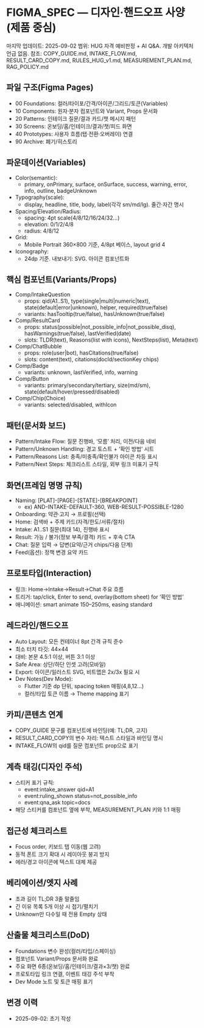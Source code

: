 # FIGMA_SPEC — 디자인·핸드오프 사양(제품 중심)

마지막 업데이트: 2025-09-02
범위: HUG 자격 예비판정 + AI Q&A. 개발 아키텍처 언급 없음.
참조: COPY_GUIDE.md, INTAKE_FLOW.md, RESULT_CARD_COPY.md, RULES_HUG_v1.md, MEASUREMENT_PLAN.md, RAG_POLICY.md

## 파일 구조(Figma Pages)
- 00 Foundations: 컬러/타이포/간격/아이콘/그리드/토큰(Variables)
- 10 Components: 원자·분자 컴포넌트와 Variant, Props 문서화
- 20 Patterns: 인테이크 질문/결과 카드/챗 메시지 패턴
- 30 Screens: 온보딩/홈/인테이크/결과/챗/피드 화면
- 40 Prototypes: 사용자 흐름(탭·전환·오버레이) 연결
- 90 Archive: 폐기/히스토리

## 파운데이션(Variables)
- Color(semantic):
  - primary, onPrimary, surface, onSurface, success, warning, error, info, outline, badgeUnknown
- Typography(scale):
  - display, headline, title, body, label(각각 sm/md/lg). 줄간·자간 명시
- Spacing/Elevation/Radius:
  - spacing: 4pt scale(4/8/12/16/24/32…)
  - elevation: 0/1/2/4/8
  - radius: 4/8/12
- Grid:
  - Mobile Portrait 360×800 기준, 4/8pt 베이스, layout grid 4
- Iconography:
  - 24dp 기준. 내보내기: SVG. 아이콘 컴포넌트화

## 핵심 컴포넌트(Variants/Props)
- Comp/IntakeQuestion
  - props: qid(A1..S1), type(single|multi|numeric|text), state(default|error|unknown), helper, required(true/false)
  - variants: hasTooltip(true/false), hasUnknown(true/false)
- Comp/ResultCard
  - props: status(possible|not_possible_info|not_possible_disq), hasWarnings(true/false), lastVerified(date)
  - slots: TLDR(text), Reasons(list with icons), NextSteps(list), Meta(text)
- Comp/ChatBubble
  - props: role(user|bot), hasCitations(true/false)
  - slots: content(text), citations(docId/sectionKey chips)
- Comp/Badge
  - variants: unknown, lastVerified, info, warning
- Comp/Button
  - variants: primary/secondary/tertiary, size(md/sm), state(default/hover/pressed/disabled)
- Comp/Chip(Choice)
  - variants: selected/disabled, withIcon

## 패턴(문서화 보드)
- Pattern/Intake Flow: 질문 진행바, ‘모름’ 처리, 이전/다음 네비
- Pattern/Unknown Handling: 경고 토스트 + ‘확인 방법’ 시트
- Pattern/Reasons List: 충족/미충족/확인불가 아이콘 차등 표시
- Pattern/Next Steps: 체크리스트 스타일, 외부 링크 미표기 규칙

## 화면(프레임 명명 규칙)
- Naming: [PLAT]-[PAGE]-[STATE]-[BREAKPOINT]
  - ex) AND-INTAKE-DEFAULT-360, WEB-RESULT-POSSIBLE-1280
- Onboarding: 약관·고지 → 프로필(선택)
- Home: 검색바 + 주제 카드(자격/한도/서류/절차)
- Intake: A1..S1 질문(최대 14), 진행바 표시
- Result: 가능 / 불가(정보 부족/결격) 카드 + 후속 CTA
- Chat: 질문 입력 → 답변(요약/근거 chips/다음 단계)
- Feed(옵션): 정책 변경 요약 카드

## 프로토타입(Interaction)
- 링크: Home→Intake→Result→Chat 주요 흐름
- 트리거: tap/click, Enter to send, overlay(bottom sheet) for ‘확인 방법’
- 애니메이션: smart animate 150–250ms, easing standard

## 레드라인/핸드오프
- Auto Layout: 모든 컨테이너 8pt 간격 규칙 준수
- 최소 터치 타깃: 44×44
- 대비: 본문 4.5:1 이상, 버튼 3:1 이상
- Safe Area: 상단/하단 인셋 고려(모바일)
- Export: 아이콘/일러스트 SVG, 비트맵은 2x/3x 필요 시
- Dev Notes(Dev Mode):
  - Flutter 기준 dp 단위, spacing token 매핑(4,8,12…)
  - 컬러/타입 토큰 이름 → Theme mapping 표기

## 카피/콘텐츠 연계
- COPY_GUIDE 문구를 컴포넌트에 바인딩(예: TL;DR, 고지)
- RESULT_CARD_COPY의 변수 자리: 텍스트 스타일과 바인딩 명시
- INTAKE_FLOW의 qid를 질문 컴포넌트 prop으로 표기

## 계측 태깅(디자인 주석)
- 스티커 표기 규칙:
  - event:intake_answer qid=A1
  - event:ruling_shown status=not_possible_info
  - event:qna_ask topic=docs
- 해당 스티커를 컴포넌트 옆에 부착, MEASUREMENT_PLAN 키와 1:1 매핑

## 접근성 체크리스트
- Focus order, 키보드 탭 이동(웹 고려)
- 동적 폰트 크기 확대 시 레이아웃 붕괴 방지
- 에러/경고 아이콘에 텍스트 대체 제공

## 베리에이션/엣지 사례
- 초과 길이 TL;DR 3줄 말줄임
- 긴 이유 목록 5개 이상 시 접기/펼치기
- Unknown만 다수일 때 전용 Empty 상태

## 산출물 체크리스트(DoD)
- Foundations 변수 완성(컬러/타입/스페이싱)
- 컴포넌트 Variant/Props 문서화 완료
- 주요 화면 6종(온보딩/홈/인테이크/결과×3/챗) 완료
- 프로토타입 링크 연결, 이벤트 태깅 주석 부착
- Dev Mode 노트 및 토큰 매핑 표기

## 변경 이력
- 2025-09-02: 초기 작성

